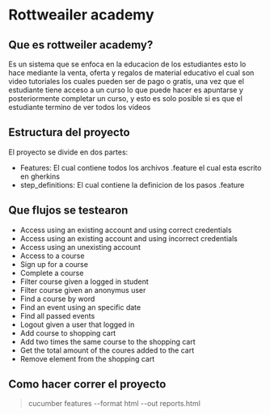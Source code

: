 # Rottweailer academy
## Que es rottweiler academy?

Es un sistema que se enfoca en la educacion de los estudiantes esto lo hace mediante la venta, oferta y regalos de
material educativo el cual son video tutoriales los cuales pueden ser de pago o gratis, una vez que el estudiante tiene
acceso a un curso lo que puede hacer es apuntarse y posteriormente completar un curso, y esto es solo posible si es que
el estudiante termino de ver todos los videos

## Estructura del proyecto

El proyecto se divide en dos partes:
 * Features: El cual contiene todos los archivos .feature el cual esta escrito en gherkins
 * step_definitions: El cual contiene la definicion de los pasos .feature

## Que flujos se testearon
 * Access using an existing account and using correct credentials
 * Access using an existing account and using incorrect credentials
 * Access using an unexisting account
 * Access to a course
 * Sign up for a course
 * Complete a course
 * Filter course given a logged in student
 * Filter course given an anonymus user
 * Find a course by word
 * Find an event using an specific date
 * Find all passed events
 * Logout given a user that logged in
 * Add course to shopping cart
 * Add two times the same course to the shopping cart
 * Get the total amount of the coures added to the cart
 * Remove element from the shopping cart

## Como hacer correr el proyecto

> cucumber features --format html --out reports.html